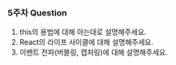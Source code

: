 ### 5주차 Question
1. this의 용법에 대해 아는대로 설명해주세요.
2. React의 라이프 사이클에 대해 설명해주세요.
3. 이벤트 전파(버블링, 캡처링)에 대해 설명해주세요.
